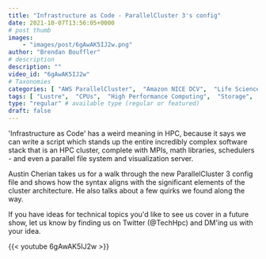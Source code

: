 ```yaml
---
title: "Infrastructure as Code - ParallelCluster 3's config"
date: 2021-10-07T13:56:05+0000
# post thumb
images:
    - "images/post/6gAwAK5IJ2w.png"
author: "Brendan Bouffler"
# description
description: ""
video_id: "6gAwAK5IJ2w"
# Taxonomies
categories: [ "AWS ParallelCluster",  "Amazon NICE DCV",  "Life Sciences", ]
tags: [ "Lustre",  "CPUs",  "High Performance Computing",  "Storage",  "GPUs",  "DCV",  "HPC",  "ParallelCluster",  "EC2",  "Covid-19",  "vizualization",  "Schedulers",  "virtualization",  "techshorts", ]
type: "regular" # available type (regular or featured)
draft: false
---
```


'Infrastructure as Code' has a weird meaning in HPC, because it says we can write a script which stands up the entire incredibly complex software stack that is an HPC cluster, complete with MPIs, math libraries, schedulers - and even a parallel file system and visualization server.

Austin Cherian takes us for a walk through the new ParallelCluster 3 config file and shows how the syntax aligns with the significant elements of the cluster architecture. He also talks about a few quirks we found along the way.

If you have ideas for technical topics you'd like to see us cover in a future show, let us know by finding us on Twitter (@TechHpc) and DM'ing us with your idea.

{{< youtube 6gAwAK5IJ2w >}}